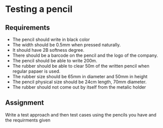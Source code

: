 # Testing a pencil
## Requirements
* The pencil should write in black color
* The width should be 0.5mm when pressed naturally.
* It should have 2B softness degree.
* There should be a barcode on the pencil and the logo of the company.
* The pencil should be able to write 200m.
* The rubber should be able to clear 50m of the written pencil when regular papaer is used.
* The rubber size should be 65mm in diameter and 50mm in height
* The pencil physical size should be 24cm length, 70mm diameter.
* The rubber should not come out by itself from the metalic holder
## Assignment
Write a test approach and then test cases using the pencils you have and the requirments given

